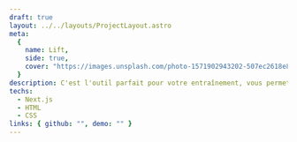 ```yaml
---
draft: true
layout: ../../layouts/ProjectLayout.astro
meta:
  {
    name: Lift,
    side: true,
    cover: "https://images.unsplash.com/photo-1571902943202-507ec2618e8f?ixlib=rb-4.0.3&ixid=M3wxMjA3fDB8MHxwaG90by1wYWdlfHx8fGVufDB8fHx8fA%3D%3D&auto=format&fit=crop&w=1550&q=80",
  }
description: C'est l'outil parfait pour votre entraînement, vous permettant de planifier, suivre et analyser vos séances facilement et efficacement.
techs:
  - Next.js
  - HTML
  - CSS
links: { github: "", demo: "" }
---
```

